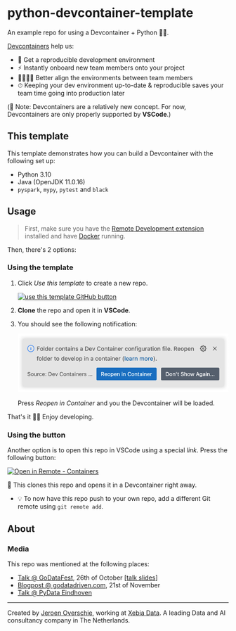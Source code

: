 # python-devcontainer-template
An example repo for using a Devcontainer + Python 🐳🐍.

[Devcontainers](https://containers.dev/) help us:

- 🔄 Get a reproducible development environment
- ⚡️ Instantly onboard new team members onto your project
- 👨‍👩‍👧‍👦 Better align the environments between team members
- ⏱ Keeping your dev environment up-to-date & reproducible saves your team time going into production later

(📝 Note: Devcontainers are a relatively new concept. For now, Devcontainers are only properly supported by **VSCode**.)

## This template
This template demonstrates how you can build a Devcontainer with the following set up:

- Python 3.10
- Java (OpenJDK 11.0.16)
- `pyspark`, `mypy`, `pytest` and `black`

## Usage

> First, make sure you have the [Remote Development extension](https://marketplace.visualstudio.com/items?itemName=ms-vscode-remote.vscode-remote-extensionpack) installed and have [Docker](https://www.docker.com/products/docker-desktop/) running.

Then, there's 2 options:

### Using the template

1. Click _Use this template_ to create a new repo.

    <a href="https://github.com/godatadriven/python-devcontainer-template/generate"><img alt="use this template GitHub button" src="https://github.com/godatadriven/python-devcontainer-template/assets/744430/8cb7bc77-af79-41cd-b9da-5625e7ba843e" width="150px" /></a>

1. **Clone** the repo and open it in **VSCode**.

1. You should see the following notification:

    <img src="https://raw.githubusercontent.com/godatadriven/python-devcontainer-template/blogpost/images/folder-contains-a-dev-container-config-file.png" alt="folder contains a dev container config file" width="500px"/>

    Press _Reopen in Container_ and you the Devcontainer will be loaded.


That's it 🙌🏻 Enjoy developing.

### Using the button

Another option is to open this repo in VSCode using a special _link_. Press the following button:

[![Open in Remote - Containers](https://img.shields.io/static/v1?label=Remote%20-%20Containers&message=Open&color=blue&logo=visualstudiocode)](https://vscode.dev/redirect?url=vscode://ms-vscode-remote.remote-containers/cloneInVolume?url=https://github.com/godatadriven/python-devcontainer-template)

🚀 This clones this repo and opens it in a Devcontainer right away.

- 💡 To now have this repo push to your own repo, add a different Git remote using `git remote add`.

## About

### Media
This repo was mentioned at the following places:

- [Talk @ GoDataFest](https://godatafest.com/broadcasts/devcontainers-containerize-your-development-setup/), 26th of October [[talk slides](https://godatadriven.github.io/python-devcontainer-template/#/)]
- [Blogpost @ godatadriven.com](https://godatadriven.com/blog/how-to-create-a-devcontainer-for-your-python-project-%F0%9F%90%B3/), 21st of November
- [Talk @ PyData Eindhoven](https://www.youtube.com/watch?v=SLsaCdRAV0U)

---


Created by [Jeroen Overschie](https://www.github.com/dunnkers), working at [Xebia Data](https://xebia.com/). A leading Data and AI consultancy company in The Netherlands.
